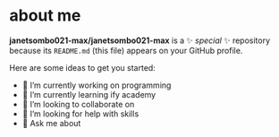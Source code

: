 # about me


**janetsombo021-max/janetsombo021-max** is a ✨ _special_ ✨ repository because its `README.md` (this file) appears on your GitHub profile.

Here are some ideas to get you started:

- 🔭 I’m currently working on programming
- 🌱 I’m currently learning ify academy
- 👯 I’m looking to collaborate on 
- 🤔 I’m looking for help with skills
- 💬 Ask me about 
  
  

  
